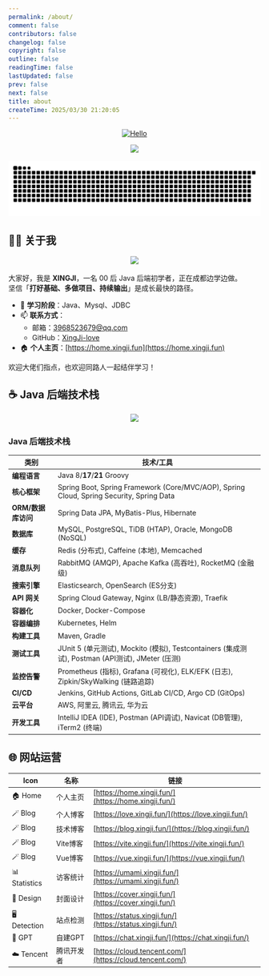 ```yaml
---
permalink: /about/
comment: false
contributors: false
changelog: false
copyright: false
outline: false
readingTime: false
lastUpdated: false
prev: false
next: false
title: about
createTime: 2025/03/30 21:20:05
---
```


<center>
  <a href="https://home.xingji.fun/">
    <img src="/images/hello.png" alt="Hello">
  </a>
</center>

<p align="center">
<img src="https://readme-typing-svg.demolab.com?font=Orbitron&size=25&pause=1000&center=true&vCenter=true&random=false&width=600&lines=Welcome+to+my+GitHub+profile+page!;I+am+XINGJI+obsessed+with+programming!" />
</p>

<center>
  <picture>
    <source media="(prefers-color-scheme: dark)" srcset="https://raw.githubusercontent.com/XingJi-love/XingJi-love//output/github-contribution-grid-snake-dark.svg">
    <source media="(prefers-color-scheme: light)" srcset="https://raw.githubusercontent.com/XingJi-love/XingJi-love/output/github-contribution-grid-snake.svg">
    <img alt="github contribution grid snake animation" src="https://raw.githubusercontent.com/XingJi-love/XingJi-love/output/github-contribution-grid-snake.svg">
  </picture>
</center>


## 👨‍💻 关于我

<p align="center"><img width="450px" src="https://github.com/abhisheknaiidu/abhisheknaiidu/raw/master/code.gif?raw=true"></p>

大家好，我是 **XINGJI**，一名 00 后 Java 后端初学者，正在成都边学边做。  
坚信「**打好基础、多做项目、持续输出**」是成长最快的路径。

- 🌱 **学习阶段**：Java、Mysql、JDBC
- 📫 **联系方式**：  
  - 邮箱：3968523679@qq.com  
  - GitHub：[XingJi-love](https://github.com/XingJi-love)  
- 🏠 **个人主页**：[https://home.xingji.fun](https://home.xingji.fun)

欢迎大佬们指点，也欢迎同路人一起结伴学习！


## ☕ Java 后端技术栈

<p align="center">
  <a href="https://skillicons.dev">
    <img src="https://skillicons.dev/icons?i=java,html,css,ts,js,vue,spring,gradle,maven,hibernate,redis,nginx,kafka,rabbitmq,linux,kali,mysql,postgresql,mongodb,postman,idea,webstorm,vscode,sublime,git,github" />
  </a>
</p>

### Java 后端技术栈

| 类别             | 技术/工具                                                                                                  |
|------------------|------------------------------------------------------------------------------------------------------------|
| **编程语言**     | Java 8/**17**/**21** Groovy                                                                           |
| **核心框架**     | Spring Boot, Spring Framework (Core/MVC/AOP), Spring Cloud, Spring Security, Spring Data                   |
| **ORM/数据库访问** | Spring Data JPA, MyBatis-Plus, Hibernate                                                                   |
| **数据库**       | MySQL, PostgreSQL, TiDB (HTAP), Oracle, MongoDB (NoSQL)                                                    |
| **缓存**         | Redis (分布式), Caffeine (本地), Memcached                                                                 |
| **消息队列**     | RabbitMQ (AMQP), Apache Kafka (高吞吐), RocketMQ (金融级)                                                  |
| **搜索引擎**     | Elasticsearch, OpenSearch (ES分支)                                                                         |
| **API 网关**     | Spring Cloud Gateway, Nginx (LB/静态资源), Traefik                                                         |
| **容器化**       | Docker, Docker-Compose                                                                                     |
| **容器编排**     | Kubernetes, Helm                                                                                           |
| **构建工具**     | Maven, Gradle                                                                                              |
| **测试工具**     | JUnit 5 (单元测试), Mockito (模拟), Testcontainers (集成测试), Postman (API测试), JMeter (压测)            |
| **监控告警**     | Prometheus (指标), Grafana (可视化), ELK/EFK (日志), Zipkin/SkyWalking (链路追踪)                          |
| **CI/CD**        | Jenkins, GitHub Actions, GitLab CI/CD, Argo CD (GitOps)                                                    |
| **云平台**       | AWS, 阿里云, 腾讯云, 华为云                                                                               |
| **开发工具**     | IntelliJ IDEA (IDE), Postman (API调试), Navicat (DB管理), iTerm2 (终端)                                    |


## 🌐 网站运营
| Icon         | 名称       | 链接                                                               |
| ------------ | ---------- | ------------------------------------------------------------------ |
| 🏠 Home       | 个人主页   | [https://home.xingji.fun/](https://home.xingji.fun/)               |
| 🪄 Blog       | 个人博客   | [https://love.xingji.fun/](https://love.xingji.fun/)               |
| 🪄 Blog       | 技术博客   | [https://blog.xingji.fun/](https://blog.xingji.fun/)               |
| 🪄 Blog       | Vite博客   | [https://vite.xingji.fun/](https://vite.xingji.fun/)               |
| 🪄 Blog       | Vue博客    | [https://vue.xingji.fun/](https://vue.xingji.fun/)                 |
| 📊 Statistics | 访客统计   | [https://umami.xingji.fun/](https://umami.xingji.fun/)             |
| 🎨 Design     | 封面设计   | [https://cover.xingji.fun/](https://cover.xingji.fun/)             |
| 🖥️ Detection  | 站点检测   | [https://status.xingji.fun/](https://status.xingji.fun/)           |
| 🤖 GPT        | 自建GPT    | [https://chat.xingji.fun/](https://chat.xingji.fun/)               |
| ☁️ Tencent    | 腾讯开发者 | [https://cloud.tencent.com/](https://cloud.tencent.com/)           |
